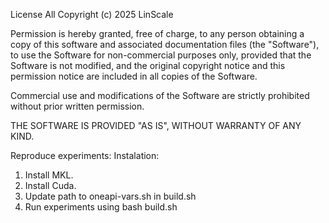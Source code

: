 License
All Copyright (c) 2025 LinScale

Permission is hereby granted, free of charge, to any person obtaining a copy of this software and associated documentation files (the "Software"), to use the Software for non-commercial purposes only, provided that the Software is not modified, and the original copyright notice and this permission notice are included in all copies of the Software.

Commercial use and modifications of the Software are strictly prohibited without prior written permission.

THE SOFTWARE IS PROVIDED "AS IS", WITHOUT WARRANTY OF ANY KIND.


Reproduce experiments:
Instalation:
1. Install MKL.
2. Install Cuda.
3. Update path to oneapi-vars.sh in build.sh
4. Run experiments using bash build.sh